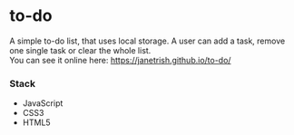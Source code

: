 # to-do
A simple to-do list, that uses local storage.
A user can add a task, remove one single task or clear the whole list.  
You can see it online here: https://janetrish.github.io/to-do/

### Stack 
- JavaScript
- CSS3
- HTML5
